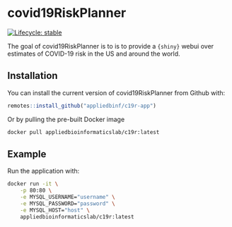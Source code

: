 
<!-- README.md is generated from README.Rmd. Please edit that file -->

# covid19RiskPlanner

<!-- badges: start -->

[![Lifecycle:
stable](https://img.shields.io/badge/lifecycle-stable-brightgreen.svg)](https://lifecycle.r-lib.org/articles/stages.html#stable)
<!-- badges: end -->

The goal of covid19RiskPlanner is to is to provide a `{shiny}` webui
over estimates of COVID-19 risk in the US and around the world.

## Installation

You can install the current version of covid19RiskPlanner from Github
with:

``` r
remotes::install_github("appliedbinf/c19r-app")
```

Or by pulling the pre-built Docker image

``` bash
docker pull appliedbioinformaticslab/c19r:latest
```

## Example

Run the application with:

``` bash
docker run -it \
    -p 80:80 \
    -e MYSQL_USERNAME="username" \
    -e MYSQL_PASSWORD="password" \
    -e MYSQL_HOST="host" \
    appliedbioinformaticslab/c19r:latest
```
